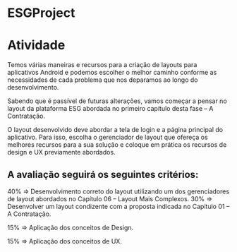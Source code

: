 # ESGProject

# Atividade

Temos várias maneiras e recursos para a criação de layouts para aplicativos Android e podemos escolher o melhor caminho conforme as necessidades de cada problema que nos deparamos ao longo do desenvolvimento.

Sabendo que é passível de futuras alterações, vamos começar a pensar no layout da plataforma ESG abordada no primeiro capítulo desta fase – A Contratação.

O layout desenvolvido deve abordar a tela de login e a página principal do aplicativo. Para isso, escolha o gerenciador de layout que ofereça os melhores recursos para a sua solução e coloque em prática os recursos de design e UX previamente abordados.

## A avaliação seguirá os seguintes critérios:

40% => Desenvolvimento correto do layout utilizando um dos gerenciadores de layout abordados no Capítulo 06 – Layout Mais Complexos.
30% => Desenvolver um layout condizente com a proposta indicada no Capítulo 01 – A Contratação.

15% => Aplicação dos conceitos de Design.

15% => Aplicação dos conceitos de UX.
